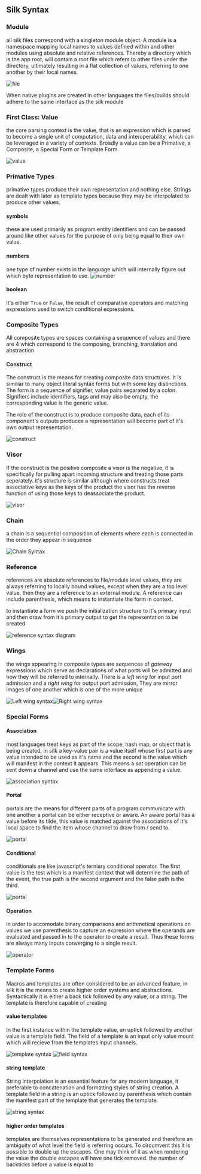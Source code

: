 ## Silk Syntax

### Module
all silk files correspond with a singleton module object. A module is a namespace mapping local names to values defined within and other modules using absolute and relative references. Thereby a directory which is the app root, will contain a root file which refers to other files under the directory, ultimately resulting in a flat collection of values, referring to one another by their local names.

![file](../diagrams/svg/file.svg)

When native plugins are created in other languages the files/builds should adhere to the same interface as the silk module

### First Class: Value
the core parsing context is the value, that is an expression which is parsed to become a single unit of computation, data and interoperability, which can be leveraged in a variety of contexts. Broadly a value can be a Primative, a Composite, a Special Form or Template Form.

![value](../diagrams/svg/value.svg)

### Primative Types

primative types produce their own representation and nothing else. Strings are dealt with later as template types because they may be interpolated to produce other values.

#### symbols
these are used primarily as program entity identifiers and can be passed around like other values for the purpose of only being equal to their own value.

#### numbers
one type of number exists in the language which will internally figure out which byte representation to use.
![number](../diagrams/svg/number.svg)

#### boolean
it's either ```True``` or ```False```, the result of comparative operators and matching expressions used to switch conditional expressions.

### Composite Types
All composite types are spaces containing a sequence of values and there are 4 which correspond to the composing, branching, translation and abstraction

#### Construct
The construct is the means for creating composite data structures. It is similiar to many object literal syntax forms but with some key distinctions. The form is a sequence of signifier, value pairs seqarated by a colon. Signifiers include identifiers, tags and may also be empty, the corresponding value is the generic value.

The role of the construct is to produce composite data, each of its component's outputs produces a representation will become part of it's own output representation.

![construct](../diagrams/svg/construct.svg)

### Visor

If the construct is the positive composite a visor is the negative, it is specifically for pulling apart incoming structure and treating those parts seperately.
it's structure is similar although where constructs treat associative keys as the keys of the product the visor has the reverse function of using those keys to deassociate the product.

![visor](../diagrams/svg/visor.svg)

### Chain
a chain is a sequential composition of elements where each is connected in the order they appear in sequence

![Chain Syntax](../diagrams/svg/chain.svg)

### Reference

references are absolute references to file/module level values, they are always referring to locally bound values, except when they are a top level value, then they are a reference to an external module. A reference can include parenthesis, which means to instantiate the form in context.

to instantiate a form we push the initialization structure to it's primary input and then draw from it's primary output to get the representation to be created

![reference syntax diagram](../diagrams/svg/reference.svg)

### Wings

the wings appearing in composite types are sequences of _gateway_ expressions which serve as declarations of what ports will be admitted and how they will be referred to internally. There is a _left wing_ for input port admission and a _right  wing_ for output port admission, They are mirror images of one another which is one of the more unique

![Left wing syntax](../diagrams/svg/left_wing.svg)![Right wing syntax](../diagrams/svg/right_wing.svg)

### Special Forms

#### Association
most languages treat keys as part of the scope, hash map, or object that is being created, in silk a key-value pair is a value itself whose first part is any value intended to be used as it's name and the second is the value which will manifest in the context it appears. This means a _set_ operation can be sent down a channel and use the same interface as appending a value.

![association syntax](../diagrams/svg/association.svg)

#### Portal
portals are the means for different parts of a program communicate with one another a portal can be either receptive or aware. An aware portal has a value before its tilde, this value is matched against the associations of it's local space to find the item whose channel to draw from / send to.

![portal](../diagrams/svg/portal.svg)

#### Conditional
conditionals are like javascript's terniary conditional operator. The first value is the test which is a manifest context that will determine the path of the event, the true path is the second argument and the false path is the third.

![portal](../diagrams/svg/conditional.svg)

#### Operation
in order to accomodate binary comparisons and arithmetical operations on values we use parenthesis to capture an expression where the operands are evaluated and passed in to the operator to create a result. Thus these forms are always many inputs converging to a single result.

![operator](../diagrams/svg/operation.svg)

### Template Forms
Macros and templates are often considered to be an advanced feature, in silk it is the means to create higher order systems and abstractions. Syntactically it is either a back tick followed by any value, or a string. The template is therefore capable of creating

#### value templates
In the first instance within the template value, an uptick followed by another value is a template field. The field of a template is an input only value mount which will recieve from the templates input channels.

![template syntax](../diagrams/svg/template.svg)
![field syntax](../diagrams/svg/field.svg)

#### string template
String interpolation is an essential feature for any modern language, it preferable to concatenation and formatting styles of string creation. A template field in a string is an uptick followed by parenthesis which contain the manifest part of the template that generates the template.

![string syntax](../diagrams/svg/string.svg)

#### higher order templates
templates are themselves representations to be generated and therefore an ambiguity of what level the field is referring occurs. To circumvent this it is possible to double up the escapes. One may think of it as when rendering the value the double escapes will have one tick removed. the number of backticks before a value is equal to
